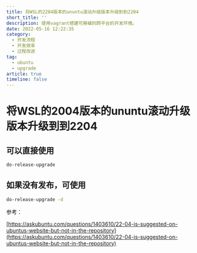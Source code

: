 ```yaml
---
title: 将WSL的2204版本的ununtu滚动升级版本升级到到2204
short_title: ''
description: 使用vagrant搭建可移植的跨平台的开发环境。
date: 2022-05-16 12:22:35
category:
  - 开发流程
  - 开发效率
  - 过程改进
tag:
  - ubuntu
  - upgrade
article: true
timeline: false
---
```

# 将WSL的2004版本的ununtu滚动升级版本升级到到2204

## 可以直接使用

```bash
do-release-upgrade
```

## 如果没有发布，可使用

```bash
do-release-upgrade -d
```

参考：

[https://askubuntu.com/questions/1403610/22-04-is-suggested-on-ubuntus-website-but-not-in-the-repository](https://askubuntu.com/questions/1403610/22-04-is-suggested-on-ubuntus-website-but-not-in-the-repository)